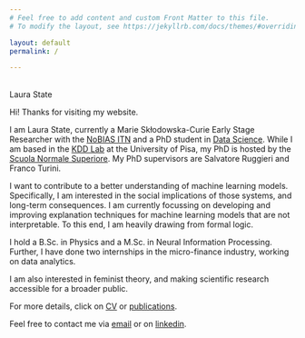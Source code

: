 ```yaml
---
# Feel free to add content and custom Front Matter to this file.
# To modify the layout, see https://jekyllrb.com/docs/themes/#overriding-theme-defaults

layout: default
permalink: /

---
```


<br />

<div class="title">
Laura State
</div>

Hi! Thanks for visiting my website.

I am Laura State, currently a Marie Skłodowska-Curie Early Stage Researcher with the
[NoBIAS ITN](https://nobias-project.eu)
and a PhD student in
[Data Science](https://datasciencephd.eu/).
While I am based in the
[KDD Lab](https://kdd.isti.cnr.it/) 
at the University of Pisa, my PhD is hosted by the [Scuola Normale Superiore](https://www.sns.it/eng).
My PhD supervisors are Salvatore Ruggieri and Franco Turini.

I want to contribute to a better understanding of machine learning models. Specifically, I am interested in the social implications of those systems, and long-term consequences. I am currently focussing on developing and improving explanation techniques for machine learning models that are not interpretable. To this end, I am heavily drawing from formal logic.

I hold a B.Sc. in Physics and a M.Sc. in Neural Information Processing.
Further, I have done two internships in the micro-finance industry, working on data analytics.

I am also interested in feminist theory, and making scientific research accessible for a broader public.

For more details, click on [CV](/cv/) or [publications](/publications).

Feel free to contact me via [email](mailto:laura.state@di.unipi.it)
or on
[linkedin](https://linkedin.com/in/laura-state).
